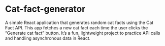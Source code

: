 # Cat-fact-generator
A simple React application that generates random cat facts using the Cat Fact API. This app fetches a new cat fact each time the user clicks the “Generate cat fact” button. It’s a fun, lightweight project to practice API calls and handling asynchronous data in React.
